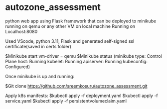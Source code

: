 # autozone_assessment

python web app using Flask framework that can be deployed to minikube running on qemu or any other VM on local machine
Running on Localhost:8080

Used VScode, python 3.11, Flask and generated self-signed ssl certificate(saved in certs folder)

$Minikube start vm-driver = qemu
$Minikube status
(minikube
type: Control Plane
host: Running
kubelet: Running
apiserver: Running
kubeconfig: Configured)

Once minikube is up and running:

$Git clone https://github.com/sreemkosuru/autozone_assessment.git

Apply k8s manifests:
$kubectl apply -f deployment.yaml
$kubectl apply -f service.yaml
$kubectl apply -f persistentvolumeclaim.yaml

